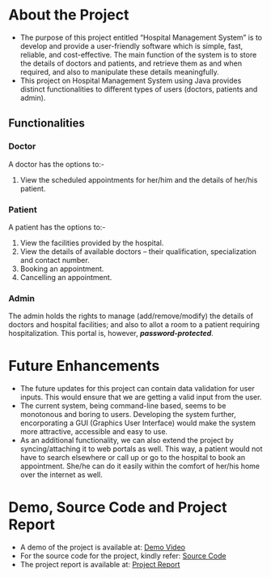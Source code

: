 # About the Project
* The purpose of this project entitled “Hospital Management System” is to develop and provide a user-friendly software which is simple, fast, reliable, and cost-effective. The main function of the system is to store the details of doctors and patients, and retrieve them as and when required, and also to manipulate these details meaningfully.
* This project on Hospital Management System using Java provides distinct functionalities to different types of users (doctors, patients and admin).


## Functionalities
### Doctor
A doctor has the options to:-
1. View the scheduled appointments for her/him and the details of her/his patient.

### Patient
A patient has the options to:-
1. View the facilities provided by the hospital.
2. View the details of available doctors – their qualification, specialization and
contact number.
3. Booking an appointment.
4. Cancelling an appointment.


### Admin
The admin holds the rights to manage (add/remove/modify) the details of doctors and hospital
facilities; and also to allot a room to a patient requiring hospitalization. This portal is, however,
***password-protected***.


# Future Enhancements
* The future updates for this project can contain data validation for user inputs. This would ensure that we are getting a valid input from the user.
* The current system, being command-line based, seems to be monotonous and boring to users. Developing the system further, encorporating a GUI (Graphics User Interface) would make the system more attractive, accessible and easy to use.
* As an additional functionality, we can also extend the project by syncing/attaching it to web portals as well. This way, a patient would not have to search elsewhere or call up or go to the hospital to book an appointment. She/he can do it easily within the comfort of her/his home over the internet as well.


# Demo, Source Code and Project Report
* A demo of the project is available at: [Demo Video]()
* For the source code for the project, kindly refer: [Source Code]()
* The project report is available at: [Project Report]()
